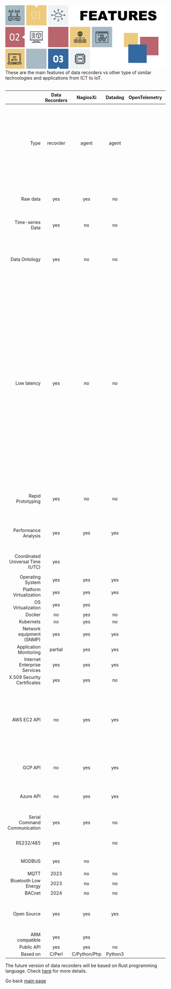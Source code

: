 <img src="/docs/img/recorders-features3.png" />

<br/>
These are the main features of data recorders vs other type of similar technologies and applications from ICT to IoT.
<br/><br/>

|| Data Recorders | NagiosXi | Datadog | OpenTelemetry | Description |
|------:|:------:|:------:|:------:|:------:|:------:| 
| Type | recorder | agent | agent |  | Own or 3rd party data recorders or agents. Datadog uses StatsD. Dynatrace uses native binaries and Java Compuware agent for Linux, Windows |
| Raw data | yes | yes | no | | DataDog Agent7 takes 750MB disk space, no original raw data available  |
| Time-series Data | yes | no | no | | Data organised as time series |
| Data Ontology | yes | no| no | | Data Recorders has groupped and classified all recorded metrics, for a very efficient data analysis process |
| Low latency | yes | no | no | | Datadog aggregates all collected data, using different summary statistics functions. This means no possibility to retrieve the original raw data, higher consumption of system CPU resources (it needs to calculate all sort of aggregate functions). Kronometrix data recorders will not aggregate raw datadata, to always offer access to the original raw data, being very efficient, with a low memory and CPU footprint |
| Rapid Prototyping | yes | no | no | | Easy to build a new data recorder to collect data from a new data source |
| Performance Analysis | yes | yes | yes | | Designed for performance analysis and capacity planning & management |
| Coordinated Universal Time  (UTC) | yes | | | | Data Recorders uses UTC by default |
| Operating System | yes | yes | yes | |
| Platform Virtualization | yes | yes | yes | |
| OS Virtualization | yes | yes | | |
| Docker | no | yes | no |  | 2023 |
| Kubernets | no | yes | no |  | 2023 |
| Network equipment (SNMP) | yes | yes | yes | | |
| Application Monitoring | partial | yes | yes |  | 2023 |
| Internet Enterprise Services | yes | yes | yes | | |
| X.509 Security Certificates | yes | yes | no | | |
| AWS EC2 API | no | yes | yes | | Capabilities to fetch AWS specific performance metrics. *Paessler uses CloudWatch AWS to fetch the performance metrics|
| GCP API | no | yes | yes | | Capabilities to fetch GCP specific performance metrics |
| Azure API | no | yes | yes | | Capabilities to fetch Azure specific performance metrics |
| Serial Command Communication | yes | yes | no |  | Can connect to manage and control serial devices |
| RS232/485 | yes | | no | | Serial RS232/RS485 support |
| MODBUS | yes | no | |  | MODBUS RTU, ASCII, TCP support |
| MQTT | 2023 | no | no | | 2024 |
| Bluetooth Low Energy | 2023 | no | no | | 2024 |
| BACnet | 2024 | no | no | | 2024 |
| Open Source | yes | yes | yes | | Datadog uses StatsD. Dynatrace uses Compuware Java agent |
| ARM compatible | yes | yes | | | |
| Public API | yes | yes | no | |  |
| Based on | C/Perl | C/Python/Php | Python3 | |

The future version of data recorders will be based on Rust programming language. Check [here](https://github.com/sparvu/data-recorders/blob/master/docs/design_ver2.md) for more details.

Go back [main page](https://github.com/sparvu/data-recorders)

